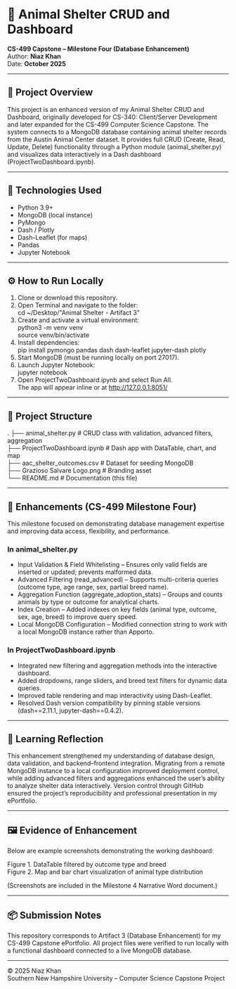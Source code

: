 # 🐾 Animal Shelter CRUD and Dashboard  
**CS-499 Capstone – Milestone Four (Database Enhancement)**  
Author: **Niaz Khan**  
Date: **October 2025**

---

## 📘 Project Overview
This project is an enhanced version of my Animal Shelter CRUD and Dashboard, originally developed for CS-340: Client/Server Development and later expanded for the CS-499 Computer Science Capstone. The system connects to a MongoDB database containing animal shelter records from the Austin Animal Center dataset. It provides full CRUD (Create, Read, Update, Delete) functionality through a Python module (animal_shelter.py) and visualizes data interactively in a Dash dashboard (ProjectTwoDashboard.ipynb).

---

## 🧱 Technologies Used
- Python 3.9+
- MongoDB (local instance)
- PyMongo
- Dash / Plotly
- Dash-Leaflet (for maps)
- Pandas
- Jupyter Notebook

---

## ⚙️ How to Run Locally
1. Clone or download this repository.  
2. Open Terminal and navigate to the folder:  
   cd ~/Desktop/"Animal Shelter - Artifact 3"
3. Create and activate a virtual environment:  
   python3 -m venv venv  
   source venv/bin/activate
4. Install dependencies:  
   pip install pymongo pandas dash dash-leaflet jupyter-dash plotly
5. Start MongoDB (must be running locally on port 27017).  
6. Launch Jupyter Notebook:  
   jupyter notebook
7. Open ProjectTwoDashboard.ipynb and select Run All.  
   The app will appear inline or at http://127.0.0.1:8051/

---

## 🧩 Project Structure
.
├── animal_shelter.py          # CRUD class with validation, advanced filters, aggregation  
├── ProjectTwoDashboard.ipynb  # Dash app with DataTable, chart, and map  
├── aac_shelter_outcomes.csv   # Dataset for seeding MongoDB  
├── Grazioso Salvare Logo.png  # Branding asset  
└── README.md                  # Documentation (this file)

---

## 🚀 Enhancements (CS-499 Milestone Four)
This milestone focused on demonstrating database management expertise and improving data access, flexibility, and performance.  

### In animal_shelter.py
- Input Validation & Field Whitelisting – Ensures only valid fields are inserted or updated; prevents malformed data.  
- Advanced Filtering (read_advanced) – Supports multi-criteria queries (outcome type, age range, sex, partial breed name).  
- Aggregation Function (aggregate_adoption_stats) – Groups and counts animals by type or outcome for analytical charts.  
- Index Creation – Added indexes on key fields (animal type, outcome, sex, age, breed) to improve query speed.  
- Local MongoDB Configuration – Modified connection string to work with a local MongoDB instance rather than Apporto.  

### In ProjectTwoDashboard.ipynb
- Integrated new filtering and aggregation methods into the interactive dashboard.  
- Added dropdowns, range sliders, and breed text filters for dynamic data queries.  
- Improved table rendering and map interactivity using Dash-Leaflet.  
- Resolved Dash version compatibility by pinning stable versions (dash==2.11.1, jupyter-dash==0.4.2).  

---

## 🧠 Learning Reflection
This enhancement strengthened my understanding of database design, data validation, and backend–frontend integration. Migrating from a remote MongoDB instance to a local configuration improved deployment control, while adding advanced filters and aggregations enhanced the user’s ability to analyze shelter data interactively. Version control through GitHub ensured the project’s reproducibility and professional presentation in my ePortfolio.

---

## 🖼 Evidence of Enhancement
Below are example screenshots demonstrating the working dashboard:  

Figure 1. DataTable filtered by outcome type and breed  
Figure 2. Map and bar chart visualization of animal type distribution  

(Screenshots are included in the Milestone 4 Narrative Word document.)

---

## 📦 Submission Notes
This repository corresponds to Artifact 3 (Database Enhancement) for my CS-499 Capstone ePortfolio. All project files were verified to run locally with a functional dashboard connected to a live MongoDB database.

---

© 2025 Niaz Khan  
Southern New Hampshire University – Computer Science Capstone Project
